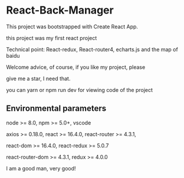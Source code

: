 # React-Back-Manager #

This project was bootstrapped with Create React App.

this project was my first react project

Technical point: React-redux, React-router4, echarts.js and the map of baidu

Welcome advice, of course, if you like my project, please 

give me a star, I need that.

you can yarn or npm run dev for viewing code of the project



## Environmental parameters ##
node >= 8.0, npm >= 5.0+, vscode

axios >= 0.18.0, react >= 16.4.0,  react-router >= 4.3.1, 

react-dom >= 16.4.0, react-redux >= 5.0.7

react-router-dom >= 4.3.1, redux >= 4.0.0

I am a good man, very good!

